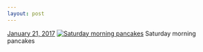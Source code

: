 ```yaml
---
layout: post
---
```


<p>
  <time><a href="/602">January 21, 2017</a></time>
  <a href="/602"><img src="{{ site.assets_url }}/602-640.jpg" srcset="{{ site.assets_url }}/602-320.jpg 320w, {{ site.assets_url }}/602-640.jpg 640w, {{ site.assets_url }}/602-960.jpg 960w, {{ site.assets_url }}/602-1280.jpg 1280w" sizes="(min-width: 700px) 50vw, calc(100vw - 2rem)" alt="Saturday morning pancakes" /></a>
  <span>Saturday morning pancakes</span>
</p>
